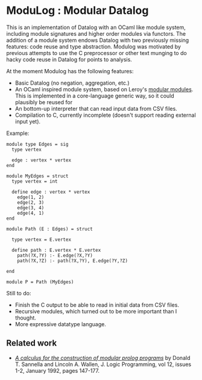 # ModuLog : Modular Datalog

This is an implementation of Datalog with an OCaml like module system,
including module signatures and higher order modules via functors. The
addition of a module system endows Datalog with two previously missing
features: code reuse and type abstraction. Modulog was motivated by
previous attempts to use the C preprocessor or other text munging to
do hacky code reuse in Datalog for points to analysis.

At the moment Modulog has the following features:

 - Basic Datalog (no negation, aggregation, etc.)
 - An OCaml inspired module system, based on Leroy's [modular
   modules](http://caml.inria.fr/pub/papers/xleroy-modular_modules-jfp.pdf). This
   is implemented in a core-language generic way, so it could
   plausibly be reused for 
 - An bottom-up interpreter that can read input data from CSV files.
 - Compilation to C, currently incomplete (doesn't support reading
   external input yet).

Example:

```
module type Edges = sig
  type vertex

  edge : vertex * vertex
end

module MyEdges = struct
  type vertex = int

  define edge : vertex * vertex
    edge(1, 2)
    edge(2, 3)
    edge(3, 4)
    edge(4, 1)
end

module Path (E : Edges) = struct

  type vertex = E.vertex

  define path : E.vertex * E.vertex
    path(?X,?Y) :- E.edge(?X,?Y)
    path(?X,?Z) :- path(?X,?Y), E.edge(?Y,?Z)

end

module P = Path (MyEdges)
```

Still to do:

 - Finish the C output to be able to read in initial data from CSV
   files.
 - Recursive modules, which turned out to be more important than I
   thought.
 - More expressive datatype language.

## Related work

- [*A calculus for the construction of modular prolog programs*](https://www.sciencedirect.com/science/article/pii/0743106692900422) by Donald
  T. Sannella and Lincoln A. Wallen, J. Logic Programming, vol 12,
  issues 1-2, January 1992, pages 147-177.
